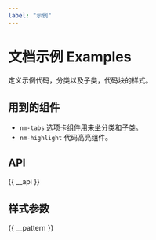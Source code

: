 ```yaml
---
label: "示例"
---
```


# 文档示例 Examples

定义示例代码，分类以及子类，代码块的样式。

## 用到的组件

-   `nm-tabs` 选项卡组件用来坐分类和子类。
-   `nm-highlight` 代码高亮组件。

## API

{{ __api }}

## 样式参数

{{ __pattern }}
